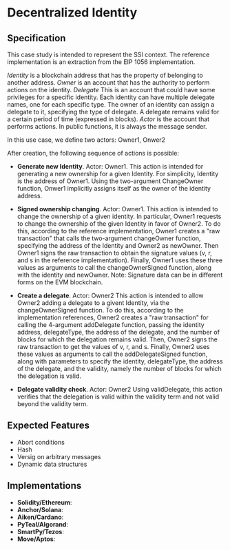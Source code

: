 # Decentralized Identity

## Specification

This case study is intended to represent the SSI context.
The reference implementation is an extraction from the EIP 1056 implementation.

*Identity* is a blockchain address that has the property of belonging to another address.
*Owner* is an account that has the authority to perform actions on the identity.
*Delegate* This is an account that could have some privileges for a specific identity. Each identity can have multiple delegate names, one for each specific type. The owner of an identity can assign a delegate to it, specifying the type of delegate. A delegate remains valid for a certain period of time (expressed in blocks).
*Actor* is the account that performs actions. In public functions, it is always the message sender.

In this use case, we define two actors: Owner1, Onwer2

After creation, the following sequence of actions is possible:
- **Generate new Identity**. Actor: Owner1.
This action is intended for generating a 
new ownership for a given Identity.  For simplicity, Identity is the address of Owner1.
Using the two-argument ChangeOwner function, Onwer1 implicitly assigns itself as the
owner of the identity address.

- **Signed ownership changing**. Actor: Owner1.
This action is intended to change the ownership of a given identity. In particular, Owner1 
requests to change the ownership of the given Identity in favor of Owner2.
To do this, according to the reference implementation, Owner1 creates a "raw transaction" that
calls the two-argument changeOwner function, specifying the address of the Identity and Owner2 
as newOwner. 
Then Owner1 signs the raw transaction to obtain the signature values (v, r, and s in the 
reference implementation). 
Finally, Owner1 uses these three values as arguments to call the changeOwnerSigned function, 
along with the identity and newOwner.
Note: Signature data can be in different forms on the EVM blockchain.

- **Create a delegate**. Actor: Owner2
This action is intended to allow Owner2 adding a delegate to a givent Identity, via the changeOwnerSigned function.
To do this, according to the implementation references, Owner2 creates a "raw transaction" for
calling the 4-argument addDelegate function, passing the identity address, delegateType, 
the address of the delegate, and the number of blocks for which the delegation remains valid. 
Then, Owner2 signs the raw transaction to get the values of v, r, and s. 
Finally, Owner2 uses these values as arguments to call the addDelegateSigned function, 
along with parameters to specify the identity, delegateType, the address of the delegate, 
and the validity, namely the number of blocks for which the delegation is valid.

- **Delegate validity check**. Actor: Owner2
Using validDelegate, this action verifies that the delegation is valid within the validity term and not valid beyond the validity term.


## Expected Features

- Abort conditions
- Hash
- Versig on arbitrary messages
- Dynamic data structures


## Implementations

- **Solidity/Ethereum**: 
- **Anchor/Solana**: 
- **Aiken/Cardano**:
- **PyTeal/Algorand**:
- **SmartPy/Tezos**:
- **Move/Aptos**:
